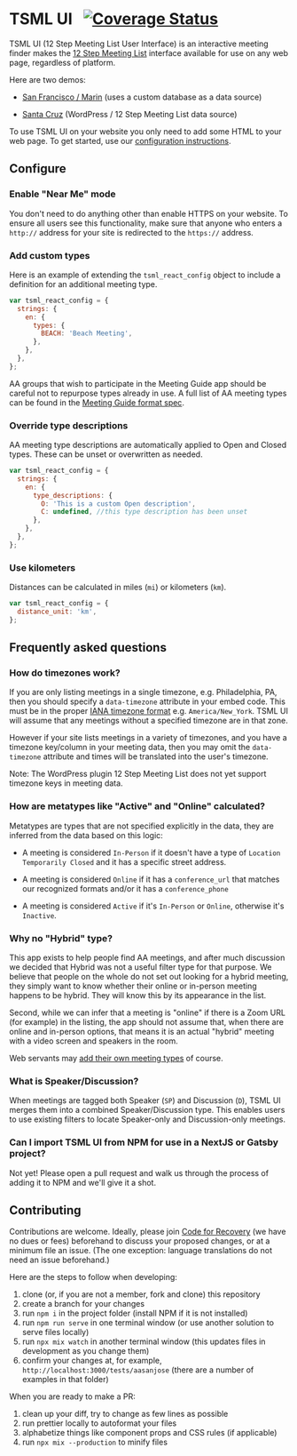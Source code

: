 # TSML UI &nbsp; [![Coverage Status](https://coveralls.io/repos/github/code4recovery/tsml-ui/badge.svg?branch=main)](https://coveralls.io/github/code4recovery/tsml-ui?branch=main)

TSML UI (12 Step Meeting List User Interface) is an interactive meeting finder makes the [12 Step Meeting List](https://github.com/code4recovery/12-step-meeting-list) interface available for use on any web page, regardless of platform.

Here are two demos:

- [San Francisco / Marin](https://aasfmarin.org/meetings) (uses a custom database as a data source)

- [Santa Cruz](https://aasantacruz.org/meeting-guide/) (WordPress / 12 Step Meeting List data source)

To use TSML UI on your website you only need to add some HTML to your web page. To get started, use our [configuration instructions](https://tsml-ui.code4recovery.org).

## Configure

### Enable "Near Me" mode

You don't need to do anything other than enable HTTPS on your website. To ensure all users see this functionality, make sure that anyone who enters a `http://` address for your site is redirected to the `https://` address.

### Add custom types

Here is an example of extending the `tsml_react_config` object to include a definition for an additional meeting type.

```js
var tsml_react_config = {
  strings: {
    en: {
      types: {
        BEACH: 'Beach Meeting',
      },
    },
  },
};
```

AA groups that wish to participate in the Meeting Guide app should be careful not to repurpose types already in use. A full list of AA meeting types can be found in the [Meeting Guide format spec](https://github.com/code4recovery/spec).

### Override type descriptions

AA meeting type descriptions are automatically applied to Open and Closed types. These can be unset or overwritten as needed.

```js
var tsml_react_config = {
  strings: {
    en: {
      type_descriptions: {
        O: 'This is a custom Open description',
        C: undefined, //this type description has been unset
      },
    },
  },
};
```

### Use kilometers

Distances can be calculated in miles (`mi`) or kilometers (`km`).

```js
var tsml_react_config = {
  distance_unit: 'km',
};
```

## Frequently asked questions

### How do timezones work?

If you are only listing meetings in a single timezone, e.g. Philadelphia, PA, then you should specify a `data-timezone` attribute in your embed code. This must be in the proper [IANA timezone format](https://en.wikipedia.org/wiki/List_of_tz_database_time_zones) e.g. `America/New_York`. TSML UI will assume that any meetings without a specified timezone are in that zone.

However if your site lists meetings in a variety of timezones, and you have a timezone key/column in your meeting data, then you may omit the `data-timezone` attribute and times will be translated into the user's timezone.

Note: The WordPress plugin 12 Step Meeting List does not yet support timezone keys in meeting data.

### How are metatypes like "Active" and "Online" calculated?

Metatypes are types that are not specified explicitly in the data, they are inferred from the data based on this logic:

- A meeting is considered `In-Person` if it doesn't have a type of `Location Temporarily Closed` and it has a specific street address.

- A meeting is considered `Online` if it has a `conference_url` that matches our recognized formats and/or it has a `conference_phone`

- A meeting is considered `Active` if it's `In-Person` or `Online`, otherwise it's `Inactive`.

### Why no "Hybrid" type?

This app exists to help people find AA meetings, and after much discussion we decided that Hybrid was not a useful filter type for that purpose. We believe that people on the whole do not set out looking for a hybrid meeting, they simply want to know whether their online or in-person meeting happens to be hybrid. They will know this by its appearance in the list.

Second, while we can infer that a meeting is "online" if there is a Zoom URL (for example) in the listing, the app should not assume that, when there are online and in-person options, that means it is an actual "hybrid" meeting with a video screen and speakers in the room.

Web servants may [add their own meeting types](#add-custom-types) of course.

### What is Speaker/Discussion?

When meetings are tagged both Speaker (`SP`) and Discussion (`D`), TSML UI merges them into a combined Speaker/Discussion type. This enables users to use existing filters to locate Speaker-only and Discussion-only meetings.

### Can I import TSML UI from NPM for use in a NextJS or Gatsby project?

Not yet! Please open a pull request and walk us through the process of adding it to NPM and we'll give it a shot.

## Contributing

Contributions are welcome. Ideally, please join [Code for Recovery](https://code4recovery.org/) (we have no dues or fees) beforehand to discuss your proposed changes, or at a minimum file an issue. (The one exception: language translations do not need an issue beforehand.)

Here are the steps to follow when developing:

1. clone (or, if you are not a member, fork and clone) this repository
1. create a branch for your changes
1. run `npm i` in the project folder (install NPM if it is not installed)
1. run `npm run serve` in one terminal window (or use another solution to serve files locally)
1. run `npx mix watch` in another terminal window (this updates files in development as you change them)
1. confirm your changes at, for example, `http://localhost:3000/tests/aasanjose` (there are a number of examples in that folder)

When you are ready to make a PR:

1. clean up your diff, try to change as few lines as possible
1. run prettier locally to autoformat your files
1. alphabetize things like component props and CSS rules (if applicable)
1. run `npx mix --production` to minify files
